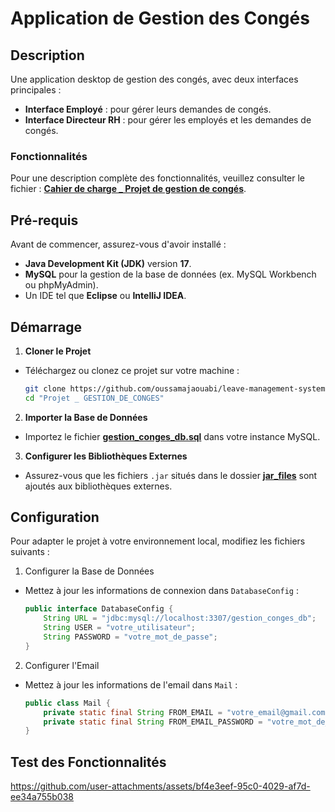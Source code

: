 # Application de Gestion des Congés

## Description
Une application desktop de gestion des congés, avec deux interfaces principales :  
- **Interface Employé** : pour gérer leurs demandes de congés.  
- **Interface Directeur RH** : pour gérer les employés et les demandes de congés.

### Fonctionnalités
Pour une description complète des fonctionnalités, veuillez consulter le fichier : **[Cahier de charge _ Projet de gestion de congés](./Projet%20_%20GESTION_DE_CONGES/Cahier%20de%20charge%20_%20Projet%20de%20gestion%20de%20congés.pdf)**.

## Pré-requis
Avant de commencer, assurez-vous d'avoir installé :  
- **Java Development Kit (JDK)** version **17**.  
- **MySQL** pour la gestion de la base de données (ex. MySQL Workbench ou phpMyAdmin).  
- Un IDE tel que **Eclipse** ou **IntelliJ IDEA**.  

## Démarrage

1. **Cloner le Projet**  
- Téléchargez ou clonez ce projet sur votre machine :
   ```bash
   git clone https://github.com/oussamajaouabi/leave-management-system.git
   cd "Projet _ GESTION_DE_CONGES"
2. **Importer la Base de Données**
- Importez le fichier **[gestion_conges_db.sql](./Projet%20_%20GESTION_DE_CONGES/gestion_conges_db.sql)** dans votre instance MySQL.
3. **Configurer les Bibliothèques Externes**
- Assurez-vous que les fichiers ```.jar``` situés dans le dossier **[jar_files](./Projet%20_%20GESTION_DE_CONGES/jar_files)** sont ajoutés aux bibliothèques externes. 

## Configuration
Pour adapter le projet à votre environnement local, modifiez les fichiers suivants :
1. Configurer la Base de Données
- Mettez à jour les informations de connexion dans ```DatabaseConfig``` :
     ```java
     public interface DatabaseConfig { 
         String URL = "jdbc:mysql://localhost:3307/gestion_conges_db";
         String USER = "votre_utilisateur";
         String PASSWORD = "votre_mot_de_passe";
     }
     ```
2. Configurer l'Email
- Mettez à jour les informations de l'email dans ```Mail``` :
     ```java
     public class Mail {    
         private static final String FROM_EMAIL = "votre_email@gmail.com";
         private static final String FROM_EMAIL_PASSWORD = "votre_mot_de_passe"; // utilisez un mot de passe d'application
     }
     ```
## Test des Fonctionnalités
https://github.com/user-attachments/assets/bf4e3eef-95c0-4029-af7d-ee34a755b038

